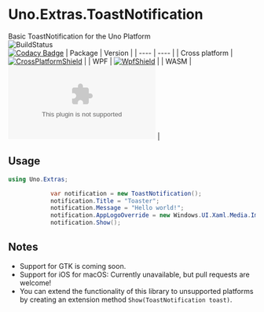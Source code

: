 # Uno.Extras.ToastNotification
Basic ToastNotification for the Uno Platform  
![BuildStatus](https://github.com/trungnt2910/ToastNotification.Uno/actions/workflows/ci.yml/badge.svg)  
[![Codacy Badge](https://app.codacy.com/project/badge/Grade/47592730202a49079eb0875f6df46a95)](https://www.codacy.com/gh/AzureAms/ToastNotification.Uno/dashboard?utm_source=github.com&amp;utm_medium=referral&amp;utm_content=AzureAms/ToastNotification.Uno&amp;utm_campaign=Badge_Grade)
| Package | Version |
| ---- | ---- |
| Cross platform | [![CrossPlatformShield](https://shields.io/nuget/vpre/ToastNotification.Uno)](https://www.nuget.org/packages/ToastNotification.Uno) |
| WPF | [![WpfShield](https://shields.io/nuget/vpre/ToastNotification.Uno.Wpf)](https://www.nuget.org/packages/ToastNotification.Uno.Wpf) |
| WASM | [![WasmShield](https://shields.io/nuget/vpre/ToastNotification.Uno.Wasm)](https://www.nuget.org/packages/ToastNotification.Uno.Wasm) |

## Usage  
```C#
using Uno.Extras;

            var notification = new ToastNotification();
            notification.Title = "Toaster";
            notification.Message = "Hello world!";
            notification.AppLogoOverride = new Windows.UI.Xaml.Media.Imaging.BitmapImage(new Uri("https://static.wikia.nocookie.net/os-tan/images/8/8a/764227.png"));
            notification.Show();
```

## Notes  
-   Support for GTK is coming soon.  
-   Support for iOS for macOS: Currently unavailable, but pull requests are welcome!  
-   You can extend the functionality of this library to unsupported platforms by creating an extension method `Show(ToastNotification toast)`.  